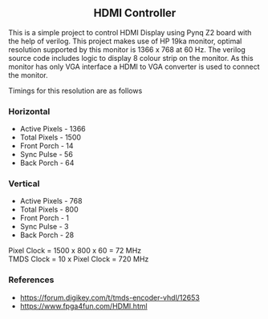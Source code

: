 <h2 align="center">HDMI Controller</h2>

This is a simple project to control HDMI Display using Pynq Z2 board with the help of verilog. This project makes use of HP 19ka monitor, optimal resolution supported by this monitor is 1366 x 768 at 60 Hz. The verilog source code includes logic to display 8 colour strip on the monitor. As this monitor has only VGA interface a HDMI to VGA converter is used to connect the monitor.

Timings for this resolution are as follows<br/>

<h3>Horizontal</h3>

* Active Pixels - 1366
* Total Pixels  - 1500
* Front Porch   - 14
* Sync Pulse    - 56
* Back Porch    - 64

<h3>Vertical</h3>

* Active Pixels - 768
* Total Pixels  - 800
* Front Porch   - 1
* Sync Pulse    - 3
* Back Porch    - 28

Pixel Clock = 1500 x 800 x 60 = 72 MHz</br>
TMDS Clock = 10 x Pixel Clock = 720 MHz

<h3>References</h3>

* https://forum.digikey.com/t/tmds-encoder-vhdl/12653
* https://www.fpga4fun.com/HDMI.html
